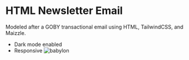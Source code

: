 # HTML Newsletter Email
Modeled after a GOBY transactional email using HTML, TailwindCSS, and Maizzle.
- Dark mode enabled
- Responsive
![babylon](https://user-images.githubusercontent.com/20798984/206273232-743b4fe3-267c-49ba-b6a2-ff0c4cab626e.png)
